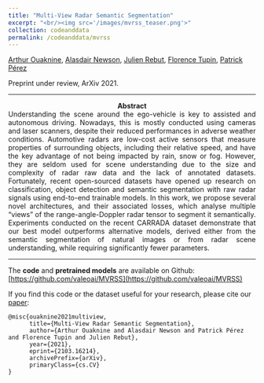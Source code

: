 ```yaml
---
title: "Multi-View Radar Semantic Segmentation"
excerpt: "<br/><img src='/images/mvrss_teaser.png'>"
collection: codeanddata
permalink: /codeanddata/mvrss
---
```


[Arthur Ouaknine](https://arthurouaknine.github.io/), [Alasdair Newson](https://sites.google.com/site/alasdairnewson/), [Julien Rebut](https://scholar.google.com/citations?user=BJcQNcoAAAAJ&hl=fr), [Florence Tupin](https://perso.telecom-paristech.fr/tupin/), [Patrick Pérez](https://ptrckprz.github.io/)

Preprint under review, ArXiv 2021.

---

<center><b>Abstract</b></center>

<div style="text-align: justify">Understanding the scene around the ego-vehicle is key to assisted and autonomous driving. Nowadays, this is mostly conducted using cameras and laser scanners, despite their reduced performances in adverse weather conditions. Automotive radars are low-cost active sensors that measure properties of surrounding objects, including their relative speed, and have the key advantage of not being impacted by rain, snow or fog. However, they are seldom used for scene understanding due to the size and complexity of radar raw data and the lack of annotated datasets. Fortunately, recent open-sourced datasets have opened up research on classification, object detection and semantic segmentation with raw radar signals using end-to-end trainable models. In this work, we propose several novel architectures, and their associated losses, which analyse multiple “views” of the range-angle-Doppler radar tensor to segment it semantically. Experiments conducted on the recent CARRADA dataset demonstrate that our best model outperforms alternative models, derived either from the semantic segmentation of natural images or from radar scene understanding, while requiring significantly fewer parameters.</div>

---

The **code** and **pretrained models** are available on Github: [https://github.com/valeoai/MVRSS](https://github.com/valeoai/MVRSS)


If you find this code or the dataset useful for your research, please cite our [paper](https://arxiv.org/pdf/2103.16214.pdf):
```
@misc{ouaknine2021multiview,
      title={Multi-View Radar Semantic Segmentation},
      author={Arthur Ouaknine and Alasdair Newson and Patrick Pérez and Florence Tupin and Julien Rebut},
      year={2021},
      eprint={2103.16214},
      archivePrefix={arXiv},
      primaryClass={cs.CV}
}
```